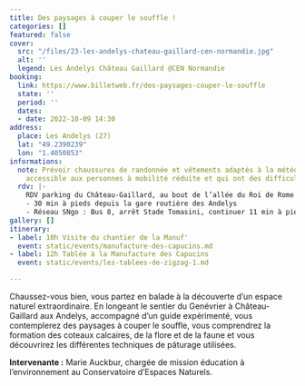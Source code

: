 ```yaml
---
title: Des paysages à couper le souffle !
categories: []
featured: false
cover:
  src: "/files/23-les-andelys-chateau-gaillard-cen-normandie.jpg"
  alt: ''
  legend: Les Andelys Château Gaillard @CEN Normandie
booking:
  link: https://www.billetweb.fr/des-paysages-couper-le-souffle
  state: ''
  period: ''
  dates:
  - date: 2022-10-09 14:30
address:
  place: Les Andelys (27)
  lat: "49.2390239"
  lon: "1.4050853"
informations:
  note: Prévoir chaussures de randonnée et vêtements adaptés à la météo, site non
    accessible aux personnes à mobilité réduite et qui ont des difficultés à marcher
  rdv: |-
    RDV parking du Château-Gaillard, au bout de l’allée du Roi de Rome
    - 30 min à pieds depuis la gare routière des Andelys
    - Réseau SNgo : Bus 8, arrêt Stade Tomasini, continuer 11 min à pieds
gallery: []
itinerary:
- label: 10h Visite du chantier de la Manuf'
  event: static/events/manufacture-des-capucins.md
- label: 12h Tablée à la Manufacture des Capucins
  event: static/events/les-tablees-de-zigzag-1.md

---
```

Chaussez-vous bien, vous partez en balade à la découverte d’un espace naturel extraordinaire. En longeant le sentier du Genévrier à Château-Gaillard aux Andelys, accompagné d’un guide expérimenté, vous contemplerez des paysages à couper le souffle, vous comprendrez la formation des coteaux calcaires, de la flore et de la faune et vous découvrirez les différentes techniques de pâturage utilisées.

**Intervenante :** Marie Auckbur, chargée de mission éducation à l’environnement au Conservatoire d’Espaces Naturels.